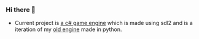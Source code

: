 ### Hi there 👋

- Current project is <a href="https://github.com/willmexe/Game-Engine-CS/">a c# game engine</a> which is made using sdl2 and is a iteration of my <a href="https://github.com/willmexe/Game-Engine-CS/">old engine</a> made in python.

<!--
**willmexe/willmexe** is a ✨ _special_ ✨ repository because its `README.md` (this file) appears on your GitHub profile.

Here are some ideas to get you started:


- 🌱 I’m currently learning ...
- 👯 I’m looking to collaborate on ...
- 🤔 I’m looking for help with ...
- 💬 Ask me about ...
- 📫 How to reach me: ...
- 😄 Pronouns: ...
- ⚡ Fun fact: ...
-->
